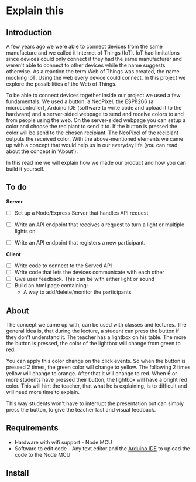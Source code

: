 # Explain this

## Introduction
A few years ago we were able to connect devices from the same manufacture and we called it Internet of Things (IoT). IoT had limitations since devices could only connect if they had the same manufacturer and weren't able to connect to other devices while the name suggests otherwise. As a reaction the term Web of Things was created, the name mocking IoT. Using the web every device could connect. In this project we explore the possibilities of the Web of Things.

To be able to connect devices together inside our project we used a few fundamentals. We used a button, a NeoPixel, the ESP8266 (a microcontroller), Arduino IDE (software to write code and upload it to the hardware) and a server-sided webpage to send and receive colors to and from people using the web. On the server-sided webpage you can setup a color and choose the recipiant to send it to. If the button is pressed the color will be send to the chosen recipiant. The NeoPixel of the recipiant outputs the received color. With the above-mentioned elements we came up with a concept that would help us in our everyday life (you can read about the concept in 'About').

In this read me we will explain how we made our product and how you can build it yourself.

## To do
**Server**
- [ ] Set up a Node/Express Server that handles API request
- [ ] Write an API endpoint that receives a request to turn a light or multiple lights on
- [ ] Write an API endpoint that registers a new participant.


**Client**
- [ ] Write code to connect to the Served API
- [ ] Write code that lets the devices communicate with each other
- [ ] Give user feedback. This can be with either light or sound
- [ ] Build an html page containing:
    - A way to add/delete/monitor the participants

## About
The concept we came up with, can be used with classes and lectures.
The general idea is, that during the lecture, a student can press the button if they don't
understand it. The teacher has a lightbox on his table. The more the button is pressed, the color
of the lightbox will change from green to red.

You can apply this color change on the click events. So when the button is pressed 2 times,
the green color will change to yellow. The following 2 times yellow will change to orange. After that
it will change to red. When 6 or more students have pressed their button, the lightbox will have a
bright red color. This will hint the teacher, that what he is explaining, is to difficult and will need
more time to explain.

This way students won't have to interrupt the presentation but can simply press the button, to give
the teacher fast and visual feedback. 
## Requirements
- Hardware with wifi support - Node MCU 
- Software to edit code - Any text editor and the [Arduino IDE](https://www.arduino.cc/en/main/software) to upload the code to the Node MCU


## Install
